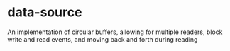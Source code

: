 # data-source
An implementation of circular buffers, allowing for multiple readers, block write and read events, and moving back and forth during reading
